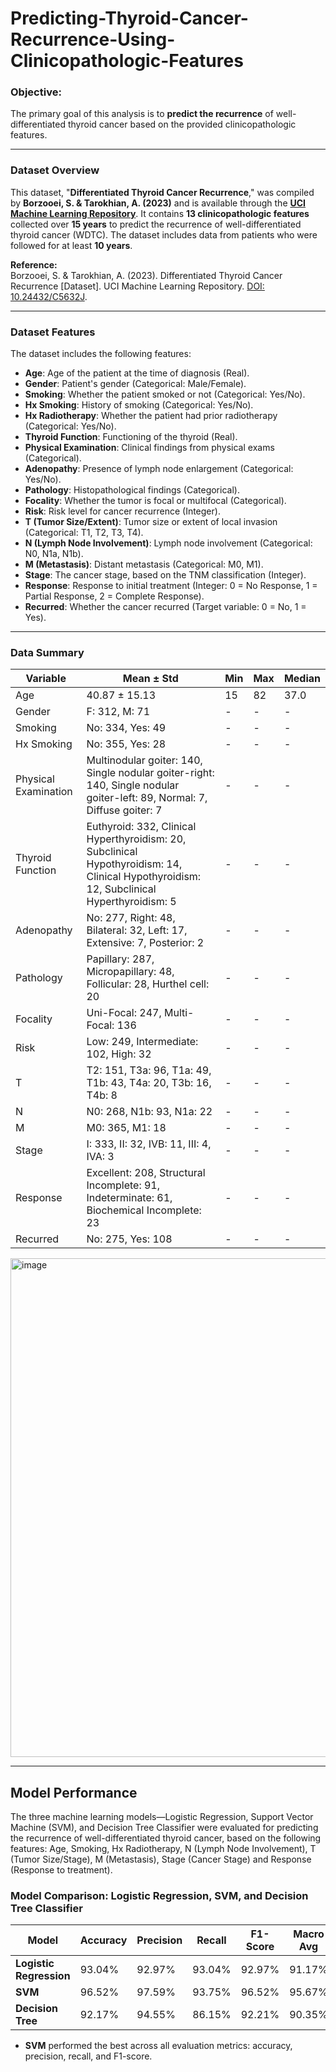 # Predicting-Thyroid-Cancer-Recurrence-Using-Clinicopathologic-Features

### Objective:
The primary goal of this analysis is to **predict the recurrence** of well-differentiated thyroid cancer based on the provided clinicopathologic features.

---

### Dataset Overview
This dataset, "**Differentiated Thyroid Cancer Recurrence**," was compiled by **Borzooei, S. & Tarokhian, A. (2023)** and is available through the **[UCI Machine Learning Repository](https://doi.org/10.24432/C5632J)**. It contains **13 clinicopathologic features** collected over **15 years** to predict the recurrence of well-differentiated thyroid cancer (WDTC). The dataset includes data from patients who were followed for at least **10 years**. 

**Reference:**  
Borzooei, S. & Tarokhian, A. (2023). Differentiated Thyroid Cancer Recurrence [Dataset]. UCI Machine Learning Repository. [DOI: 10.24432/C5632J](https://doi.org/10.24432/C5632J).

---

### Dataset Features
The dataset includes the following features:

- **Age**: Age of the patient at the time of diagnosis (Real).
- **Gender**: Patient's gender (Categorical: Male/Female).
- **Smoking**: Whether the patient smoked or not (Categorical: Yes/No).
- **Hx Smoking**: History of smoking (Categorical: Yes/No).
- **Hx Radiotherapy**: Whether the patient had prior radiotherapy (Categorical: Yes/No).
- **Thyroid Function**: Functioning of the thyroid (Real).
- **Physical Examination**: Clinical findings from physical exams (Categorical).
- **Adenopathy**: Presence of lymph node enlargement (Categorical: Yes/No).
- **Pathology**: Histopathological findings (Categorical).
- **Focality**: Whether the tumor is focal or multifocal (Categorical).
- **Risk**: Risk level for cancer recurrence (Integer).
- **T (Tumor Size/Extent)**: Tumor size or extent of local invasion (Categorical: T1, T2, T3, T4).
- **N (Lymph Node Involvement)**: Lymph node involvement (Categorical: N0, N1a, N1b).
- **M (Metastasis)**: Distant metastasis (Categorical: M0, M1).
- **Stage**: The cancer stage, based on the TNM classification (Integer).
- **Response**: Response to initial treatment (Integer: 0 = No Response, 1 = Partial Response, 2 = Complete Response).
- **Recurred**: Whether the cancer recurred (Target variable: 0 = No, 1 = Yes).

---

### Data Summary


| Variable             | Mean ± Std                                                                                                                                | Min   | Max   | Median   |
|----------------------|-------------------------------------------------------------------------------------------------------------------------------------------|-------|-------|----------|
| Age                  | 40.87 ± 15.13                                                                                                                             | 15    | 82    | 37.0     |
| Gender               | F: 312, M: 71                                                                                                                             | -     | -     | -        |
| Smoking              | No: 334, Yes: 49                                                                                                                          | -     | -     | -        |
| Hx Smoking           | No: 355, Yes: 28                                                                                                                          | -     | -     | -        |
| Physical Examination | Multinodular goiter: 140, Single nodular goiter-right: 140, Single nodular goiter-left: 89, Normal: 7, Diffuse goiter: 7                  | -     | -     | -        |
| Thyroid Function     | Euthyroid: 332, Clinical Hyperthyroidism: 20, Subclinical Hypothyroidism: 14, Clinical Hypothyroidism: 12, Subclinical Hyperthyroidism: 5 | -     | -     | -        |
| Adenopathy           | No: 277, Right: 48, Bilateral: 32, Left: 17, Extensive: 7, Posterior: 2                                                                   | -     | -     | -        |
| Pathology            | Papillary: 287, Micropapillary: 48, Follicular: 28, Hurthel cell: 20                                                                      | -     | -     | -        |
| Focality             | Uni-Focal: 247, Multi-Focal: 136                                                                                                          | -     | -     | -        |
| Risk                 | Low: 249, Intermediate: 102, High: 32                                                                                                     | -     | -     | -        |
| T                    | T2: 151, T3a: 96, T1a: 49, T1b: 43, T4a: 20, T3b: 16, T4b: 8                                                                              | -     | -     | -        |
| N                    | N0: 268, N1b: 93, N1a: 22                                                                                                                 | -     | -     | -        |
| M                    | M0: 365, M1: 18                                                                                                                           | -     | -     | -        |
| Stage                | I: 333, II: 32, IVB: 11, III: 4, IVA: 3                                                                                                   | -     | -     | -        |
| Response             | Excellent: 208, Structural Incomplete: 91, Indeterminate: 61, Biochemical Incomplete: 23                                                  | -     | -     | -        |
| Recurred             | No: 275, Yes: 108                                                                                                                         | -     | -     | -        |

<img width="798" alt="image" src="https://github.com/user-attachments/assets/55b7de78-5d60-49ff-aef6-fbff7a387e82" />


---

## Model Performance
The three machine learning models—Logistic Regression, Support Vector Machine (SVM), and Decision Tree Classifier were evaluated for predicting the recurrence of well-differentiated thyroid cancer, based on the following features: Age, Smoking, Hx Radiotherapy, N (Lymph Node Involvement), T (Tumor Size/Stage), M (Metastasis), Stage (Cancer Stage) and Response (Response to treatment). 

### Model Comparison: Logistic Regression, SVM, and Decision Tree Classifier

| **Model**              | **Accuracy** | **Precision** | **Recall**  | **F1-Score** | **Macro Avg** | **Weighted Avg** |
|------------------------|--------------|---------------|-------------|--------------|---------------|------------------|
| **Logistic Regression** | 93.04%       | 92.97%        | 93.04%      | 92.97%       | 91.17%        | 92.97%           |
| **SVM**                 | 96.52%       | 97.59%        | 93.75%      | 96.52%       | 95.67%        | 96.52%           |
| **Decision Tree**       | 92.17%       | 94.55%        | 86.15%      | 92.21%       | 90.35%        | 92.21%           |

- **SVM** performed the best across all evaluation metrics: accuracy, precision, recall, and F1-score.












